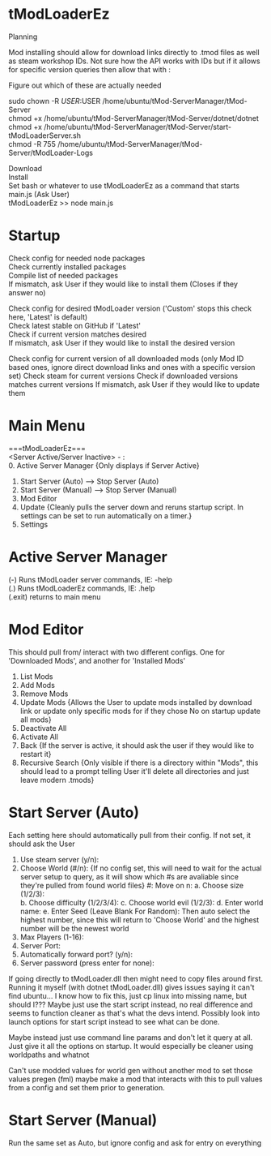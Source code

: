 # tModLoaderEz

Planning


Mod installing should allow for download links directly to .tmod files as well as steam workshop IDs.  Not sure how the API works with IDs but if it allows for specific version queries then allow that with <Mod ID>:<Version ID>



Figure out which of these are actually needed  

sudo chown -R $USER:$USER /home/ubuntu/tMod-ServerManager/tMod-Server  
chmod +x /home/ubuntu/tMod-ServerManager/tMod-Server/dotnet/dotnet  
chmod +x /home/ubuntu/tMod-ServerManager/tMod-Server/start-tModLoaderServer.sh  
chmod -R 755 /home/ubuntu/tMod-ServerManager/tMod-Server/tModLoader-Logs  




Download  
Install  
Set bash or whatever to use tModLoaderEz as a command that starts main.js (Ask User)  
tModLoaderEz >> node main.js  





# Startup

Check config for needed node packages  
Check currently installed packages  
Compile list of needed packages  
If mismatch, ask User if they would like to install them (Closes if they answer no)

Check config for desired tModLoader version ('Custom' stops this check here, 'Latest' is default)  
Check latest stable on GitHub if 'Latest'  
Check if current version matches desired  
If mismatch, ask User if they would like to install the desired version  

Check config for current version of all downloaded mods (only Mod ID based ones, ignore direct download links and ones with a specific version set)
Check steam for current versions
Check if downloaded versions matches current versions
If mismatch, ask User if they would like to update them






# Main Menu


===tModLoaderEz===  
<Server Active/Server Inactive> - <Public-IP>:<Port>  
0. Active Server Manager {Only displays if Server Active}  
1. Start Server (Auto)      --> Stop Server (Auto)  
2. Start Server (Manual)    --> Stop Server (Manual)  
3. Mod Editor  
4. Update {Cleanly pulls the server down and reruns startup script.  In settings can be set to run automatically on a timer.}
5. Settings  



# Active Server Manager

(-) Runs tModLoader server commands, IE: -help  
(.) Runs tModLoaderEz commands, IE: .help  
(.exit) returns to main menu  



# Mod Editor
This should pull from/ interact with two different configs.  One for 'Downloaded Mods', and another for 'Installed Mods'  

1. List Mods  
2. Add Mods  
3. Remove Mods
4. Update Mods {Allows the User to update mods installed by download link or update only specific mods for if they chose No on startup update all mods}  
5. Deactivate All  
6. Activate All  
7. Back {If the server is active, it should ask the user if they would like to restart it}
8. Recursive Search {Only visible if there is a directory within "Mods", this should lead to a prompt telling User it'll delete all directories and just leave modern .tmods}



# Start Server (Auto)
Each setting here should automatically pull from their config.  If not set, it should ask the User  

1. Use steam server (y/n):  
2. Choose World (#/n): {If no config set, this will need to wait for the actual server setup to query, as it will show which #s are avaliable since they're pulled from found world files}
   #: Move on
   n:
     a. Choose size (1/2/3):  
     b. Choose difficulty (1/2/3/4):
     c. Choose world evil (1/2/3):
     d. Enter world name:
     e. Enter Seed (Leave Blank For Random):
     Then auto select the highest number, since this will return to 'Choose World' and the highest number will be the newest world
3. Max Players (1-16):
4. Server Port:
5. Automatically forward port? (y/n):
6. Server password (press enter for none):









If going directly to tModLoader.dll then might need to copy files around first.  Running it myself (with dotnet tModLoader.dll) gives issues saying it can't find ubuntu... I know how to fix this, just cp linux into missing name, but should I???  Maybe just use the start script instead, no real difference and seems to function cleaner as that's what the devs intend.  Possibly look into launch options for start script instead to see what can be done.

Maybe instead just use command line params and don't let it query at all.  Just give it all the options on startup.  It would especially be cleaner using worldpaths and whatnot





Can't use modded values for world gen without another mod to set those values pregen (fml) maybe make a mod that interacts with this to pull values from a config and set them prior to generation.

# Start Server (Manual)
Run the same set as Auto, but ignore config and ask for entry on everything
